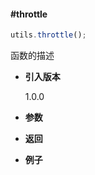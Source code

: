#### #throttle

```javascript
utils.throttle();
```

函数的描述

- **引入版本**

    1.0.0

- **参数**

- **返回**

- **例子**

```javascript

```
